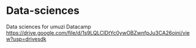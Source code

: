 # Data-sciences
Data sciences for umuzi
Datacamp
https://drive.google.com/file/d/1s9LQLClDtYc0ywOBZwnfpJu3CA26oini/view?usp=drivesdk
